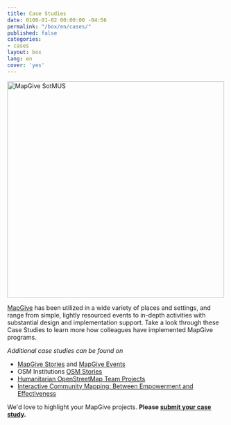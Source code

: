```yaml
---
title: Case Studies
date: 0100-01-02 00:00:00 -04:56
permalink: "/box/en/cases/"
published: false
categories:
- cases
layout: box
lang: en
cover: 'yes'
---
```


<img src="{{site.baseurl}}/assets/img/mapgive-sotmus.jpg" alt="MapGive SotMUS" style="width:500px">

[MapGive](http://mapgive.state.gov/) has been utilized in a wide variety of places and settings, and range from simple, lightly resourced events to in-depth activities with substantial design and implementation support. Take a look through these Case Studies to learn more how colleagues have implemented MapGive programs.

_Additional case studies can be found on_

* [MapGive Stories](http://mapgive.state.gov/stories/) and [MapGive Events](http://mapgive.state.gov/events/)
* OSM Institutions [OSM Stories](http://osmstories.org/)
* [Humanitarian OpenStreetMap Team Projects](http://hotosm.org/projects/ongoing)
* [Interactive Community Mapping: Between Empowerment and Effectiveness](http://wbi.worldbank.org/wbi/document/interactive-community-mapping-between-empowerment-and-effectiveness)

We'd love to highlight your MapGive projects. **Please [submit your case study](https://docs.google.com/forms/d/1Y4t-KKUOqvQAK3IURH256TSbjGORjIEf8c3Doa0-nI8/viewform).**
